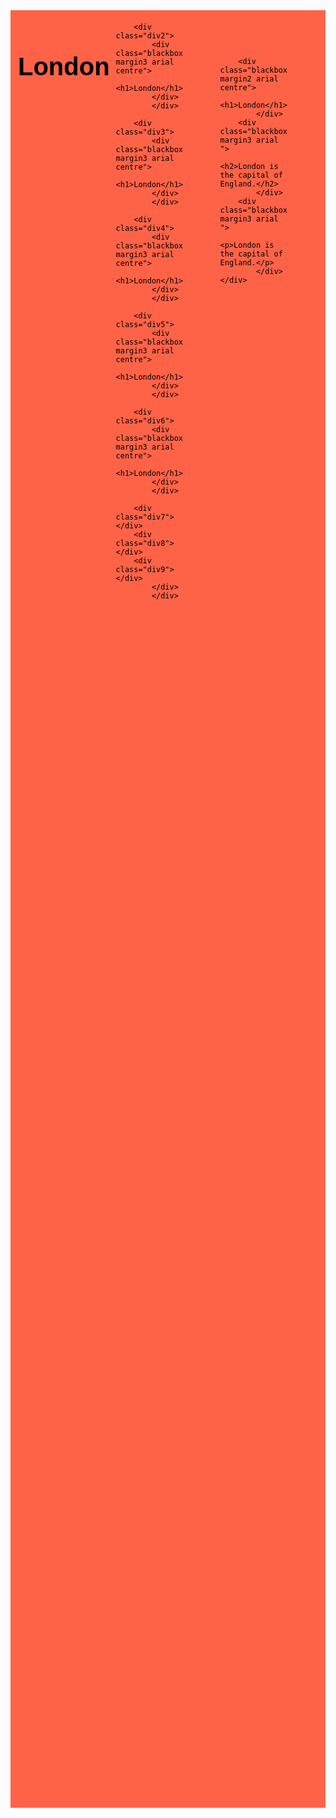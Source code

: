 
<!DOCTYPE html>

<html>
<head>
  	
</head>
<body>

<div class="redbox margin3 arial ">
	<div class="parent">
		<div class="div1">
			<div class="redbox margin3 arial centre">
            <h1>London</h1>
            </div>
            </div>
            
		<div class="div2">
			<div class="blackbox margin3 arial centre">
            <h1>London</h1>
            </div>
            </div>
        
        <div class="div3">
			<div class="blackbox margin3 arial centre">
            <h1>London</h1>
            </div>
            </div>
            
        <div class="div4">
			<div class="blackbox margin3 arial centre">
            <h1>London</h1>
            </div>
            </div>
        
        <div class="div5">
			<div class="blackbox margin3 arial centre">
            <h1>London</h1>
            </div>
            </div>
        
        <div class="div6">
			<div class="blackbox margin3 arial centre">
            <h1>London</h1>
            </div>
            </div>
        
		<div class="div7"> </div>
		<div class="div8"> </div>
		<div class="div9"> </div>
			</div>
			</div>
	  	
<div class="redbox margin arial ">

        <div class="blackbox margin2 arial centre">
            <h1>London</h1>
            </div>
        <div class="blackbox margin3 arial ">
            <h2>London is the capital of England.</h2>
            </div>
        <div class="blackbox margin3 arial ">
            <p>London is the capital of England.</p>
            </div>
    </div> 


  <script type="text/javascript">
    	
  </script>

  <style type="text/css">
  
.parent {
display: grid;
grid-template-columns: repeat(3, 1fr);
grid-template-rows: repeat(3, 1fr);
grid-column-gap: 4px;
grid-row-gap: 4px;
}

.div1 { grid-area: 1 / 1 / 2 / 2; }
.div2 { grid-area: 1 / 2 / 2 / 3; }
.div3 { grid-area: 1 / 3 / 2 / 4; }
.div4 { grid-area: 2 / 1 / 3 / 2; }
.div5 { grid-area: 2 / 2 / 3 / 3; }
.div6 { grid-area: 2 / 3 / 3 / 4; }
.div7 { grid-area: 3 / 1 / 4 / 2; }
.div8 { grid-area: 3 / 2 / 4 / 3; }
.div9 { grid-area: 3 / 3 / 4 / 4; }  
  
  
    	.redbox {
		    background-color: tomato;
		    color: black;
		
		}
		
		.blackbox {
		    background-color: black;
		    color: white;
		
		}
		
		    .margin {
		        margin: 20px;
		        padding: 35px;
		    }
		    
		    .margin2 {
		        margin: 10px;
		        padding: 5px;
		    }
		
		    .margin3 {
		        margin: 0px;
		        padding: 6px;
		    }
		
		
		.arial {
		    font-family: Arial; 
		}
		
		.centre {
		    text-align: center;
		}
		
		
		h1 {
		  font-size: 40px;
		}
		
		h2 {
		  font-size: 30px;
		}
		
		p {
		  font-size: 14px;
		}
  </style>
</body>
</html>
